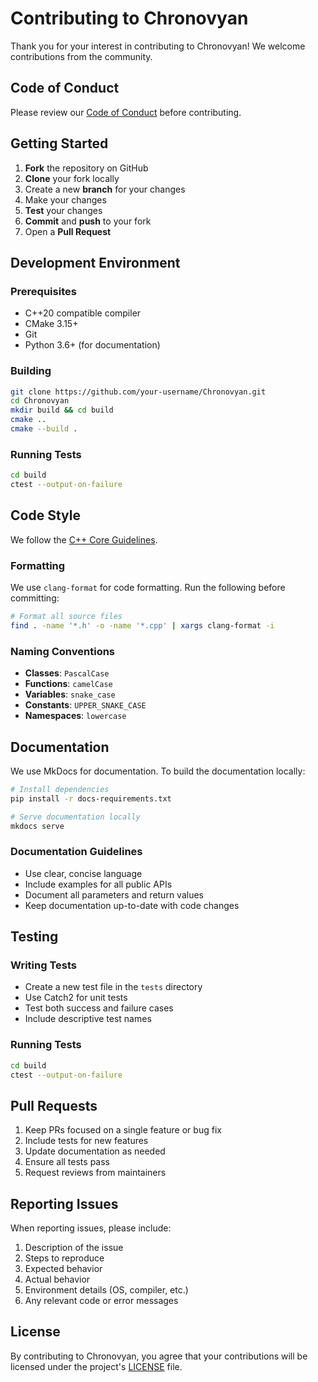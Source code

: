 # Contributing to Chronovyan

Thank you for your interest in contributing to Chronovyan! We welcome contributions from the community.

## Code of Conduct

Please review our [Code of Conduct](CODE_OF_CONDUCT.md) before contributing.

## Getting Started

1. **Fork** the repository on GitHub
2. **Clone** your fork locally
3. Create a new **branch** for your changes
4. Make your changes
5. **Test** your changes
6. **Commit** and **push** to your fork
7. Open a **Pull Request**

## Development Environment

### Prerequisites

- C++20 compatible compiler
- CMake 3.15+
- Git
- Python 3.6+ (for documentation)

### Building

```bash
git clone https://github.com/your-username/Chronovyan.git
cd Chronovyan
mkdir build && cd build
cmake ..
cmake --build .
```

### Running Tests

```bash
cd build
ctest --output-on-failure
```

## Code Style

We follow the [C++ Core Guidelines](https://isocpp.github.io/CppCoreGuidelines/CppCoreGuidelines).

### Formatting

We use `clang-format` for code formatting. Run the following before committing:

```bash
# Format all source files
find . -name '*.h' -o -name '*.cpp' | xargs clang-format -i
```

### Naming Conventions

- **Classes**: `PascalCase`
- **Functions**: `camelCase`
- **Variables**: `snake_case`
- **Constants**: `UPPER_SNAKE_CASE`
- **Namespaces**: `lowercase`

## Documentation

We use MkDocs for documentation. To build the documentation locally:

```bash
# Install dependencies
pip install -r docs-requirements.txt

# Serve documentation locally
mkdocs serve
```

### Documentation Guidelines

- Use clear, concise language
- Include examples for all public APIs
- Document all parameters and return values
- Keep documentation up-to-date with code changes

## Testing

### Writing Tests

- Create a new test file in the `tests` directory
- Use Catch2 for unit tests
- Test both success and failure cases
- Include descriptive test names

### Running Tests

```bash
cd build
ctest --output-on-failure
```

## Pull Requests

1. Keep PRs focused on a single feature or bug fix
2. Include tests for new features
3. Update documentation as needed
4. Ensure all tests pass
5. Request reviews from maintainers

## Reporting Issues

When reporting issues, please include:

1. Description of the issue
2. Steps to reproduce
3. Expected behavior
4. Actual behavior
5. Environment details (OS, compiler, etc.)
6. Any relevant code or error messages

## License

By contributing to Chronovyan, you agree that your contributions will be licensed under the project's [LICENSE](LICENSE) file.
